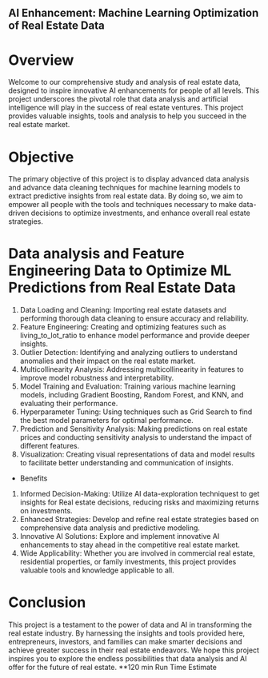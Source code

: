 ## AI Enhancement: Machine Learning Optimization of Real Estate Data ##

# Overview
Welcome to our comprehensive study and analysis of real estate data, designed to inspire innovative AI enhancements for people of all levels. This project underscores the pivotal role that data analysis and artificial intelligence will play in the success of real estate ventures. This project provides valuable insights, tools and analysis to help you succeed in the real estate market.

# Objective
The primary objective of this project is to display advanced data analysis and advance data cleaning techniques for machine learning models to extract predictive insights from real estate data. By doing so, we aim to empower all people with the tools and techniques necessary to make data-driven decisions to optimize investments, and enhance overall real estate strategies.

# Data analysis and Feature Engineering Data to Optimize ML Predictions from Real Estate Data

1. Data Loading and Cleaning: Importing real estate datasets and performing thorough data cleaning to ensure accuracy and reliability.
2. Feature Engineering: Creating and optimizing features such as living_to_lot_ratio to enhance model performance and provide deeper insights.
3. Outlier Detection: Identifying and analyzing outliers to understand anomalies and their impact on the real estate market.
4. Multicollinearity Analysis: Addressing multicollinearity in features to improve model robustness and interpretability.
5. Model Training and Evaluation: Training various machine learning models, including Gradient Boosting, Random Forest, and KNN, and evaluating their 
   performance.
6. Hyperparameter Tuning: Using techniques such as Grid Search to find the best model parameters for optimal performance.
7. Prediction and Sensitivity Analysis: Making predictions on real estate prices and conducting sensitivity analysis to understand the impact of 
   different features.
8. Visualization: Creating visual representations of data and model results to facilitate better understanding and communication of insights.

* Benefits

1. Informed Decision-Making: Utilize AI data-exploration techniquest to get insights for Real estate decisions, reducing risks and maximizing returns on investments.
2. Enhanced Strategies: Develop and refine real estate strategies based on comprehensive data analysis and predictive modeling.
3. Innovative AI Solutions: Explore and implement innovative AI enhancements to stay ahead in the competitive real estate market.
4. Wide Applicability: Whether you are involved in commercial real estate, residential properties, or family investments, this project provides 
   valuable tools and knowledge applicable to all.

# Conclusion
This project is a testament to the power of data and AI in transforming the real estate industry. By harnessing the insights and tools provided here, entrepreneurs, investors, and families can make smarter decisions and achieve greater success in their real estate endeavors. We hope this project inspires you to explore the endless possibilities that data analysis and AI offer for the future of real estate. **120 min Run Time Estimate 





